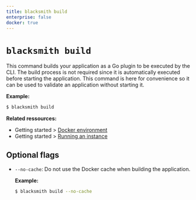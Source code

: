 ```yaml
---
title: blacksmith build
enterprise: false
docker: true
---
```


# `blacksmith build`

This command builds your application as a Go plugin to be executed by the CLI.
The build process is not required since it is automatically executed before
starting the application. This command is here for convenience so it can be used
to validate an application without starting it.

**Example:**
```bash
$ blacksmith build

```

**Related ressources:**
- Getting started >
  [Docker environment](/blacksmith/start/firstapp/docker)
- Getting started >
  [Running an instance](/blacksmith/start/firstapp/run)

## Optional flags

- `--no-cache`: Do not use the Docker cache when building the application.

  **Example:**
  ```bash
  $ blacksmith build --no-cache

  ```
